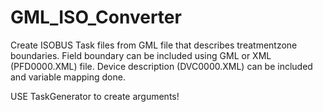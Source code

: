# GML_ISO_Converter

Create ISOBUS Task files from GML file that describes treatmentzone boundaries.
Field boundary can be included using GML or XML (PFD0000.XML) file.
Device description (DVC0000.XML) can be included and variable mapping done.

USE TaskGenerator to create arguments!

